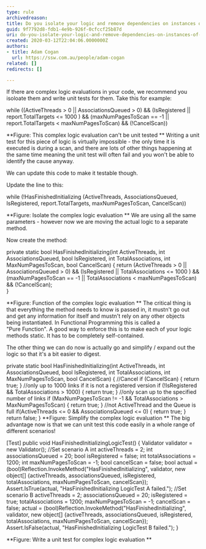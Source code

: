 ```yaml
---
type: rule
archivedreason: 
title: Do you isolate your logic and remove dependencies on instances of objects?
guid: 9f7792d8-fdb1-4e9b-926f-0cfccf25b87d
uri: do-you-isolate-your-logic-and-remove-dependencies-on-instances-of-objects
created: 2020-03-12T22:04:06.0000000Z
authors:
- title: Adam Cogan
  url: https://ssw.com.au/people/adam-cogan
related: []
redirects: []

---
```


If there are complex logic evaluations in your code, we recommend you isoloate them and write unit tests for them.
Take this for example:


<!--endintro-->

while ((ActiveThreads &gt; 0 || AssociationsQueued &gt; 0) && (IsRegistered || report.TotalTargets &lt;= 1000 )
 && (maxNumPagesToScan == -1 || report.TotalTargets &lt; maxNumPagesToScan) && (!CancelScan))


 **Figure: This complex logic evaluation can't be unit tested
** 
Writing a unit test for this piece of logic is virtually impossible - the only time it is executed is during a scan, and there are lots of other things happening at the same time meaning the unit test will often fail and you won't be able to identify the cause anyway.

We can update this code to make it testable though.

Update the line to this:

while (!HasFinishedInitializing (ActiveThreads, AssociationsQueued, IsRegistered, 
 report.TotalTargets, maxNumPagesToScan, CancelScan))


 **Figure: Isolate the complex logic evaluation
** 
We are using all the same parameters - however now we are moving the actual logic to a separate method.

Now create the method:

private static bool HasFinishedInitializing(int ActiveThreads, int AssociationsQueued, bool IsRegistered, 
 int TotalAssociations, int MaxNumPagesToScan, bool CancelScan)
{
 return (ActiveThreads &gt; 0 || AssociationsQueued &gt; 0) && (IsRegistered || TotalAssociations &lt;= 1000 )
 && (maxNumPagesToScan == -1 || TotalAssociations &lt; maxNumPagesToScan) && (!CancelScan);		
}


 **Figure: Function of the complex logic evaluation
** 
The critical thing is that everything the method needs to know is passed in, it mustn't go out and get any information for itself and mustn't rely on any other objects being instantiated. In Functional Programming this is called a "Pure Function". A good way to enforce this is to make each of your logic methods static. It has to be completely self-contained.

The other thing we can do now is actually go and simplify / expand out the logic so that it's a bit easier to digest.

private static bool HasFinishedInitializing(int ActiveThreads, int AssociationsQueued, bool IsRegistered, 
 int TotalAssociations, int MaxNumPagesToScan, bool CancelScan)
{
 //Cancel
 if (CancelScan) 
 { return true; }
 //only up to 1000 links if it is not a registered version
 if (!IsRegistered && TotalAssociations &gt; 1000) 
 { return true; }
 //only scan up to the specified number of links
 if (MaxNumPagesToScan != -1 && TotalAssociations &gt; MaxNumPagesToScan) 
 { return true; }
 //not ActiveThread and the Queue is full
 if(ActiveThreads &lt;= 0 && AssociationsQueued &lt;= 0) 
 { return true; }
 return false;
}
 **Figure: Simplify the complex logic evaluation
** 
The big advantage now is that we can unit test this code easily in a whole range of different scenarios!

[Test]
public void HasFinishedInitializingLogicTest()
{
 Validator validator = new Validator();
 //Set scenario A
 int activeThreads = 2;
 int associationsQueued = 20;
 bool isRegistered = false;
 int totalAssociations = 1200;
 int maxNumPagesToScan = -1;
 bool cancelScan = false;
 bool actual = (bool)Reflection.InvokeMethod("HasFinishedInitializing", validator,
 new object[] {activeThreads, associationsQueued, isRegistered,
 totalAssociations, maxNumPagesToScan, cancelScan});
 Assert.IsTrue(actual, "HasFinishedInitializing LogicTest A failed.");
 //Set scenario B
 activeThreads = 2;
 associationsQueued = 20;
 isRegistered = true;
 totalAssociations = 1200;
 maxNumPagesToScan = -1;
 cancelScan = false;
 actual = (bool)Reflection.InvokeMethod("HasFinishedInitializing", validator,
 new object[] {activeThreads, associationsQueued, isRegistered,
 totalAssociations, maxNumPagesToScan, cancelScan});
 Assert.IsFalse(actual, "HasFinishedInitializing LogicTest B failed.");
 }


 **Figure: Write a unit test for complex logic evaluation
**
